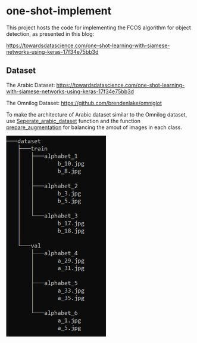 # one-shot-implement

This project hosts the code for implementing the FCOS algorithm for object detection, as presented in this blog:

https://towardsdatascience.com/one-shot-learning-with-siamese-networks-using-keras-17f34e75bb3d

## Dataset

The Arabic Dataset: https://towardsdatascience.com/one-shot-learning-with-siamese-networks-using-keras-17f34e75bb3d

The Omnilog Dataset: https://github.com/brendenlake/omniglot

To make the architecture of Arabic dataset similar to the Omnilog dataset, use [Seperate_arabic_dataset](fix-dataset.py) function and the function [prepare_augmentation](fix-dataset.py) for balancing the amout of images in each class.

![Alt text](https://github.com/Stanley1312/one-shot-implement/blob/master/dataset.PNG?raw=true "Dataset Structure")


